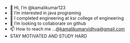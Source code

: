- 👋 Hi, I’m @kamalikumar123
- 👀 I’m interested in java programing
- 🌱 I completed engineering at ksr college of engineering
- 💞️ I’m looking to collaborate on github
- 📫 How to reach me ...@kamalikumarvidhya@gmail.com
- STAY MOTIVATED AND STUDY HARD

<!---
kamalikumar123/kamalikumar123 is a ✨ special ✨ repository because its `README.md` (this file) appears on your GitHub profile.
You can click the Preview link to take a look at your changes.
--->
